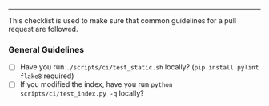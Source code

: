 ---

This checklist is used to make sure that common guidelines for a pull request are followed.

### General Guidelines

- [ ] Have you run `./scripts/ci/test_static.sh` locally? (`pip install pylint flake8` required)
- [ ] If you modified the index, have you run `python scripts/ci/test_index.py -q` locally?
